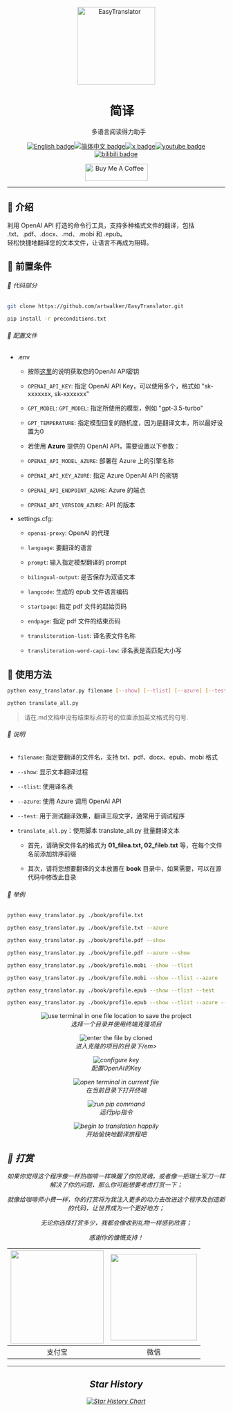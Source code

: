 <p align="center">
  <img width="180" src="./assets/logo.png" alt="EasyTranslator">
  <h1 align="center">&nbsp;&nbsp;&nbsp;&nbsp;简译</h1>
  <p align="center">&nbsp;&nbsp;&nbsp;多语言阅读得力助手</p>
</p>

<div align="center">

[![English badge](https://img.shields.io/badge/English-blue)](./README.md)[![简体中文 badge](https://img.shields.io/badge/%E7%AE%80%E4%BD%93%E4%B8%AD%E6%96%87-red)](./README_ZH-CN.md)[![x badge](https://img.shields.io/badge/Follow-EthanWang-purple?logo=x&labelColor=black)](https://twitter.com/EthanWang999)[![youtube badge](https://img.shields.io/badge/Follow-EthanWang999-green?logo=Youtube&logoColor=red&labelColor=black)](https://www.youtube.com/@EthanWang999)[![bilibili badge](https://img.shields.io/badge/Follow-%E6%96%B9%E7%A8%8B%E6%98%9F-brown?logo=bilibili&logoColor=pink&labelColor=black)](https://space.bilibili.com/29185421)

<a href="https://www.buymeacoffee.com/ethanwang" target="_blank"><img src="https://cdn.buymeacoffee.com/buttons/v2/default-blue.png" alt="Buy Me A Coffee" style="height: 40px !important;width: 145px !important;" ></a>
</div>

---

## :bookmark_tabs: 介绍

利用 OpenAI API 打造的命令行工具，支持多种格式文件的翻译，包括 .txt、.pdf、.docx、.md、.mobi 和 .epub。  
轻松快捷地翻译您的文本文件，让语言不再成为阻碍。

## :bell: 前置条件

###### :snake: 代码部分

```bash
git clone https://github.com/artwalker/EasyTranslator.git
```

```bash
pip install -r preconditions.txt
```

###### :scroll: 配置文件

- .env
  - 按照[这里](https://platform.openai.com/api-keys)的说明获取您的OpenAI API密钥

  - `OPENAI_API_KEY`: 指定 OpenAI API Key，可以使用多个，格式如 "sk-xxxxxxx, sk-xxxxxxx"

  - `GPT_MODEL`: `GPT_MODEL`: 指定所使用的模型，例如 "gpt-3.5-turbo"

  - `GPT_TEMPERATURE`: 指定模型回复的随机度，因为是翻译文本，所以最好设置为0

  - 若使用 **Azure** 提供的 OpenAI API，需要设置以下参数：

  - `OPENAI_API_MODEL_AZURE`: 部署在 Azure 上的引擎名称

  - `OPENAI_API_KEY_AZURE`: 指定 Azure OpenAI API 的密钥

  - `OPENAI_API_ENDPOINT_AZURE`: Azure 的端点

  - `OPENAI_API_VERSION_AZURE`: API 的版本

- settings.cfg:
  - `openai-proxy`: OpenAI 的代理

  - `language`: 要翻译的语言

  - `prompt`: 输入指定模型翻译的 prompt

  - `bilingual-output`: 是否保存为双语文本

  - `langcode`: 生成的 epub 文件语言编码

  - `startpage`: 指定 pdf 文件的起始页码

  - `endpage`: 指定 pdf 文件的结束页码

  - `transliteration-list`: 译名表文件名称

  - `transliteration-word-capi-low`: 译名表是否匹配大小写

## :running: 使用方法

```bash
python easy_translator.py filename [--show] [--tlist] [--azure] [--test]
```

```bash
python translate_all.py
```

> 请在.md文档中没有结束标点符号的位置添加英文格式的句号.

###### :clap: 说明

- `filename`: 指定要翻译的文件名，支持 txt、pdf、docx、epub、mobi 格式

- `--show`: 显示文本翻译过程

- `--tlist`: 使用译名表

- `--azure`: 使用 Azure 调用 OpenAI API

- `--test`: 用于测试翻译效果，翻译三段文字，通常用于调试程序

- `translate_all.py`：使用脚本 translate_all.py 批量翻译文本
  - 首先，请确保文件名的格式为 **01_filea.txt, 02_fileb.txt** 等，在每个文件名前添加排序前缀

  - 其次，请将您想要翻译的文本放置在 **book** 目录中，如果需要，可以在源代码中修改此目录

###### :pushpin: 举例

```bash
python easy_translator.py ./book/profile.txt
```

```bash
python easy_translator.py ./book/profile.txt --azure
```

```bash
python easy_translator.py ./book/profile.pdf --show
```

```bash
python easy_translator.py ./book/profile.pdf --azure --show
```

```bash
python easy_translator.py ./book/profile.mobi --show --tlist
```

```bash
python easy_translator.py ./book/profile.mobi --show --tlist --azure
```

```bash
python easy_translator.py ./book/profile.epub --show --tlist --test
```

```bash
python easy_translator.py ./book/profile.epub --show --tlist --azure --test
```

<div align="center">

![use terminal in one file location to save the project](./assets/et_open_a_location_to_save_project.png)
<br>
<em>选择一个目录并使用终端克隆项目</em>

</div>

<div align="center">

![enter the file by cloned](./assets/et_enter_the_code_file.png)
<br>
<em>进入克隆的项目的目录下/em>

</div>

<div align="center">

![configure key](./assets/et_config_sk.png)
<br>
<em>配置OpenAI的Key</em>

</div>

<div align="center">

![open terminal in current file](./assets/et_open_terminal_in_current_file.png)
<br>
<em>在当前目录下打开终端</em>

</div>

<div align="center">


![run pip command](./assets/et_run_the_pip_command.png)
<br>
<em>运行pip指令</em>

</div>

<div align="center">


![begin to translation happily](./assets/et_run_translation.png)
<br>
<em>开始愉快地翻译旅程吧</em>

</div>

## :gift_heart: 打赏
<p align="center">如果你觉得这个程序像一杯热咖啡一样唤醒了你的灵魂，或者像一把瑞士军刀一样解决了你的问题，那么你可能想要考虑打赏一下；</p>  
<p align="center">就像给咖啡师小费一样，你的打赏将为我注入更多的动力去改进这个程序及创造新的代码，让世界成为一个更好地方；</p>  
<p align="center">无论你选择打赏多少，我都会像收到礼物一样感到欣喜；</p>  
<p align="center">感谢你的慷慨支持！</p>  

<div align="center">

| <img width="215" src="./assets/alipay.jpg"> | <img width="200" src="./assets/wechat_pay.jpg"> |
|:---:|:---:
| 支付宝 | 微信 |

</div>

---

<div align="center">

## Star History

[![Star History Chart](https://api.star-history.com/svg?repos=artwalker/EasyTranslator.git&type=Timeline)](https://star-history.com/#artwalker/EasyTranslator.git&Timeline)

</div>
